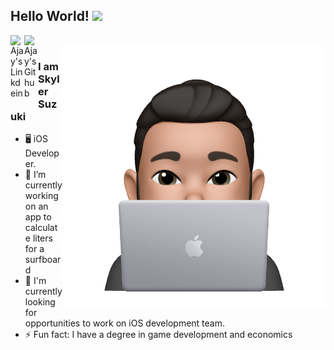 <!--
**skysuzuki/skysuzuki** is a ✨ _special_ ✨ repository because its `README.md` (this file) appears on your GitHub profile.

Here are some ideas to get you started:

- 🔭 I’m currently working on ...
- 🌱 I’m currently learning ...
- 👯 I’m looking to collaborate on ...
- 🤔 I’m looking for help with ...
- 💬 Ask me about ...
- 📫 How to reach me: ...
- 😄 Pronouns: ...
- ⚡ Fun fact: ...
-->

## Hello World! <img src="https://raw.githubusercontent.com/iampavangandhi/iampavangandhi/master/gifs/Hi.gif" width="30px"></h2>

<a href="https://www.linkedin.com/in/skylersuzuki/">
  <img align="left" alt="Ajay's Linkdein" width="22px" src="https://cdn.jsdelivr.net/npm/simple-icons@v3/icons/linkedin.svg" />
</a>
<a href="https://github.com/skysuzuki">
  <img align="left" alt="Ajay's Github" width="22px" src="https://cdn.jsdelivr.net/npm/simple-icons@v3/icons/github.svg" />
</a>

<br />
<img align="right" alt="PNG" src="https://github.com/skysuzuki/skysuzuki/blob/main/8C144217-6539-497B-B595-5289F2147F79.png" />

### I am Skyler Suzuki
- 🖥 iOS Developer.
- 🔭 I’m currently working on an app to calculate liters for a surfboard
- 👀 I'm currently looking for opportunities to work on iOS development team.
- ⚡ Fun fact: I have a degree in game development and economics
